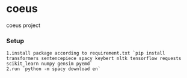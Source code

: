 # coeus
coeus project 

### Setup
    1.install package according to requirement.txt `pip install transformers sentencepiece spacy keybert nltk tensorflow requests scikit_learn numpy gensim pyemd`
    2.run `python -m spacy download en`
